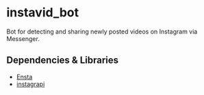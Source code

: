 # instavid_bot
Bot for detecting and sharing newly posted videos on Instagram via Messenger.

## Dependencies & Libraries
- [Ensta](https://github.com/diezo/Ensta)
- [instagrapi](https://github.com/subzeroid/instagrapi)
